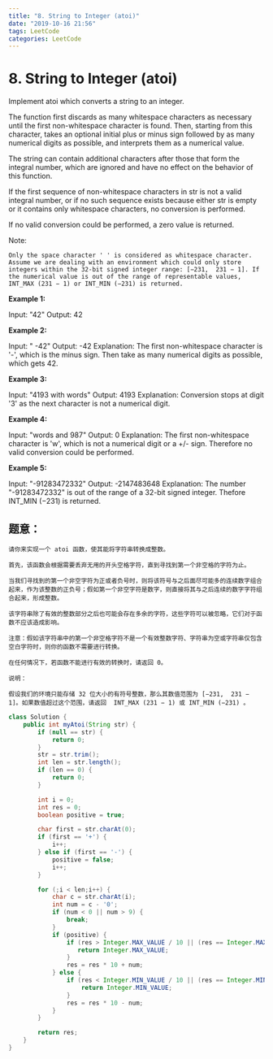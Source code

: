 ```yaml
---
title: "8. String to Integer (atoi)"
date: "2019-10-16 21:56"
tags: LeetCode
categories: LeetCode
---
```



# 8. String to Integer (atoi)

Implement atoi which converts a string to an integer.

The function first discards as many whitespace characters as necessary until the first non-whitespace character is found. Then, starting from this character, takes an optional initial plus or minus sign followed by as many numerical digits as possible, and interprets them as a numerical value.

The string can contain additional characters after those that form the integral number, which are ignored and have no effect on the behavior of this function.

If the first sequence of non-whitespace characters in str is not a valid integral number, or if no such sequence exists because either str is empty or it contains only whitespace characters, no conversion is performed.

If no valid conversion could be performed, a zero value is returned.
<!--more-->
Note:

    Only the space character ' ' is considered as whitespace character.
    Assume we are dealing with an environment which could only store integers within the 32-bit signed integer range: [−231,  231 − 1]. If the numerical value is out of the range of representable values, INT_MAX (231 − 1) or INT_MIN (−231) is returned.

**Example 1:**

Input: "42"
Output: 42

**Example 2:**

Input: "   -42"
Output: -42
Explanation: The first non-whitespace character is '-', which is the minus sign.
             Then take as many numerical digits as possible, which gets 42.

**Example 3:**

Input: "4193 with words"
Output: 4193
Explanation: Conversion stops at digit '3' as the next character is not a numerical digit.

**Example 4:**

Input: "words and 987"
Output: 0
Explanation: The first non-whitespace character is 'w', which is not a numerical
             digit or a +/- sign. Therefore no valid conversion could be performed.

**Example 5:**

Input: "-91283472332"
Output: -2147483648
Explanation: The number "-91283472332" is out of the range of a 32-bit signed integer.
             Thefore INT_MIN (−231) is returned.




<!--more-->

## 题意：

    请你来实现一个 atoi 函数，使其能将字符串转换成整数。

    首先，该函数会根据需要丢弃无用的开头空格字符，直到寻找到第一个非空格的字符为止。

    当我们寻找到的第一个非空字符为正或者负号时，则将该符号与之后面尽可能多的连续数字组合起来，作为该整数的正负号；假如第一个非空字符是数字，则直接将其与之后连续的数字字符组合起来，形成整数。

    该字符串除了有效的整数部分之后也可能会存在多余的字符，这些字符可以被忽略，它们对于函数不应该造成影响。

    注意：假如该字符串中的第一个非空格字符不是一个有效整数字符、字符串为空或字符串仅包含空白字符时，则你的函数不需要进行转换。

    在任何情况下，若函数不能进行有效的转换时，请返回 0。

    说明：

    假设我们的环境只能存储 32 位大小的有符号整数，那么其数值范围为 [−231,  231 − 1]。如果数值超过这个范围，请返回  INT_MAX (231 − 1) 或 INT_MIN (−231) 。



```java
class Solution {
    public int myAtoi(String str) {
        if (null == str) {
            return 0;
        }
        str = str.trim();
        int len = str.length();
        if (len == 0) {
            return 0;
        }

        int i = 0;
        int res = 0;
        boolean positive = true;

        char first = str.charAt(0);
        if (first == '+') {
            i++;
        } else if (first == '-') {
            positive = false;
            i++;
        }

        for (;i < len;i++) {
            char c = str.charAt(i);
            int num = c - '0';
            if (num < 0 || num > 9) {
                break;
            }
            if (positive) {
                if (res > Integer.MAX_VALUE / 10 || (res == Integer.MAX_VALUE / 10 && num > Integer.MAX_VALUE % 10)) {
                   return Integer.MAX_VALUE;
                }
                res = res * 10 + num;
            } else {
                if (res < Integer.MIN_VALUE / 10 || (res == Integer.MIN_VALUE / 10 && -num < Integer.MIN_VALUE % 10)) {
                    return Integer.MIN_VALUE;
                }
                res = res * 10 - num;
            }
        }

        return res;
    }
}

```
